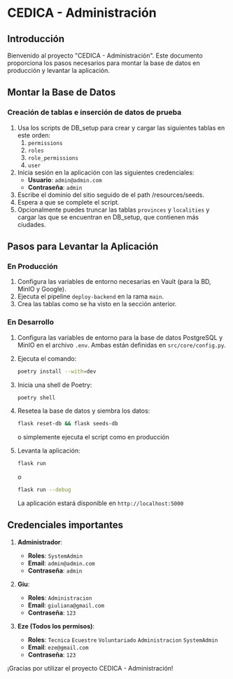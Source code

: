 # CEDICA - Administración

## Introducción
Bienvenido al proyecto "CEDICA - Administración". Este documento proporciona los pasos necesarios para montar la base de datos en producción y levantar la aplicación.

## Montar la Base de Datos

### Creación de tablas e inserción de datos de prueba
1. Usa los scripts de DB_setup para crear y cargar las siguientes tablas en este orden:
    1. `permissions`
    2. `roles`
    3. `role_permissions`
    4. `user`
2. Inicia sesión en la aplicación con las siguientes credenciales:
    - **Usuario**: `admin@admin.com`
    - **Contraseña**: `admin`
3. Escribe el dominio del sitio seguido de el path /resources/seeds.
4. Espera a que se complete el script.
5. Opcionalmente puedes truncar las tablas `provinces` y `localities` y cargar las que se encuentran en DB_setup, que contienen más ciudades.

## Pasos para Levantar la Aplicación

### En Producción
1. Configura las variables de entorno necesarias en Vault (para la BD, MinIO y Google).
2. Ejecuta el pipeline `deploy-backend` en la rama `main`.
3. Crea las tablas como se ha visto en la sección anterior.

### En Desarrollo
1. Configura las variables de entorno para la base de datos PostgreSQL y MinIO en el archivo `.env`. Ambas están definidas en `src/core/config.py`.
2. Ejecuta el comando:
    ```bash
    poetry install --with=dev
    ```
3. Inicia una shell de Poetry:
    ```bash
    poetry shell
    ```
4. Resetea la base de datos y siembra los datos:
    ```bash
    flask reset-db && flask seeds-db
    ```
    o simplemente ejecuta el script como en producción

5. Levanta la aplicación:
    ```bash
    flask run
    ```
    o

    ```bash
    flask run --debug
    ```

    La aplicación estará disponible en `http://localhost:5000`

## Credenciales importantes
1. **Administrador**:
    - **Roles**: `SystemAdmin`
    - **Email**: `admin@admin.com`
    - **Contraseña**: `admin`

2. **Giu**:
    - **Roles**: `Administracion`
    - **Email**: `giuliana@gmail.com`
    - **Contraseña**: `123`

3. **Eze (Todos los permisos)**:
    - **Roles**: `Tecnica` `Ecuestre` `Voluntariado` `Administracion` `SystemAdmin`
    - **Email**: `eze@gmail.com`
    - **Contraseña**: `123`

¡Gracias por utilizar el proyecto CEDICA - Administración!